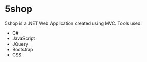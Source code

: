 # 5shop
5shop is a .NET Web Application created using MVC.
Tools used:

- C#
- JavaScript
- JQuery
- Bootstrap
- CSS

